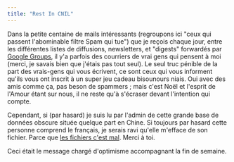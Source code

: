 ```yaml
---
title: "Rest In CNIL"
---
```


Dans la petite centaine de mails intéressants (regroupons ici "ceux qui
passent l'abominable filtre Spam qui tue") que je reçois chaque jour, entre
les différentes listes de diffusions, newsletters, et "digests" forwardés par
[Google Groups](http://groups-beta.google.com/), il y'a parfois des courriers
de vrai gens qui pensent à moi (merci, je savais bien que j'étais pas tout
seul). Le seul truc pénible de la part des vrais-gens qui vous écrivent, ce
sont ceux qui vous informent qu'ils vous ont inscrit à un super jeu cadeau
bisounours niais. Oui avec des amis comme ça, pas beson de spammers ; mais
c'est Noël et l'esprit de l'Amour étant sur nous, il ne reste qu'à s'écraser
devant l'intention qui compte.

Cependant, si (par hasard) je suis lu par l'admin de cette grande base de
données obscure située quelque part en Chine. Si toujours par hasard cette
personne comprend le français, je serais ravi qu'elle m'efface de son fichier.
Parce que [les fichiers c'est
mal](http://www.capitolhillblue.com/artman/publish/printer_5767.shtml). Merci
à toi.

Ceci était le message chargé d'optimisme accompagnant la fin de semaine.

